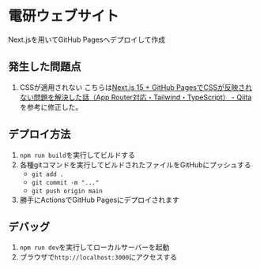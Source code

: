 # 電研ウェブサイト
Next.jsを用いてGitHub Pagesへデプロイして作成

## 発生した問題点
1. CSSが適用されない
   こちらは[Next.js 15 + GitHub PagesでCSSが反映されない問題を解決した話（App Router対応・Tailwind・TypeScript） - Qiita](https://qiita.com/hellomyzn/items/692f4fa1703c45c7efa9)を参考に修正した。

## デプロイ方法
1. `npm run build`を実行してビルドする
2. 各種gitコマンドを実行してビルドされたファイルをGitHubにプッシュする
   - `git add .`
   - `git commit -m "..."`
   - `git push origin main`
3. 勝手にActionsでGitHub Pagesにデプロイされます

## デバッグ
1. `npm run dev`を実行してローカルサーバーを起動
2. ブラウザで`http://localhost:3000`にアクセスする

